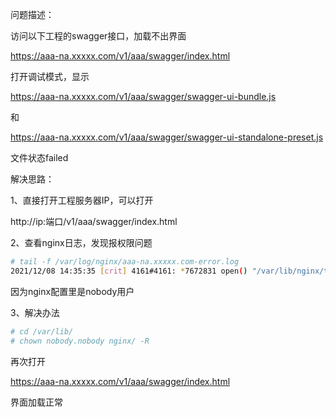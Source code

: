 问题描述：

访问以下工程的swagger接口，加载不出界面

https://aaa-na.xxxxx.com/v1/aaa/swagger/index.html



打开调试模式，显示

https://aaa-na.xxxxx.com/v1/aaa/swagger/swagger-ui-bundle.js

和

https://aaa-na.xxxxx.com/v1/aaa/swagger/swagger-ui-standalone-preset.js

文件状态failed



解决思路：

1、直接打开工程服务器IP，可以打开

http://ip:端口/v1/aaa/swagger/index.html



2、查看nginx日志，发现报权限问题

```bash
# tail -f /var/log/nginx/aaa-na.xxxxx.com-error.log
2021/12/08 14:35:35 [crit] 4161#4161: *7672831 open() "/var/lib/nginx/tmp/proxy/1/21/0000000211" failed (13: Permission denied) while reading upstream, client: 103.220.9.173, server: aaa-na.xxxxx.com, request: "GET /v1/aaa/swagger/swagger-ui-standalone-preset.js HTTP/1.1", upstream: "http://172.31.0.27:9090/v1/aaa/swagger/swagger-ui-standalone-preset.js", host: "aaa-na.xxxxx.com", referrer: "https://aaa-na.xxxxx.com/v1/aaa/swagger/index.html"
```

因为nginx配置里是nobody用户



3、解决办法

```bash
# cd /var/lib/
# chown nobody.nobody nginx/ -R 
```

再次打开

https://aaa-na.xxxxx.com/v1/aaa/swagger/index.html

界面加载正常